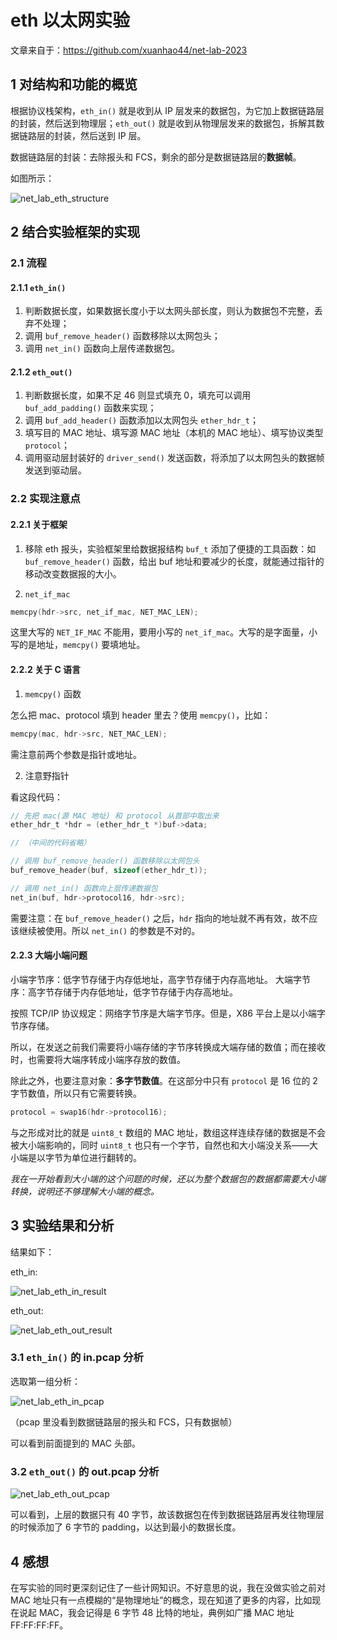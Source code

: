 # eth 以太网实验

文章来自于：<https://github.com/xuanhao44/net-lab-2023>

## 1 对结构和功能的概览

根据协议栈架构，`eth_in()` 就是收到从 IP 层发来的数据包，为它加上数据链路层的封装，然后送到物理层；`eth_out()` 就是收到从物理层发来的数据包，拆解其数据链路层的封装，然后送到 IP 层。

数据链路层的封装：去除报头和 FCS，剩余的部分是数据链路层的**数据帧**。

如图所示：

![net_lab_eth_structure](https://typora-1304621073.cos.ap-guangzhou.myqcloud.com/typora/net_lab/net_lab_eth_structure.png)

## 2 结合实验框架的实现

### 2.1 流程

#### 2.1.1 `eth_in()`

1. 判断数据长度，如果数据长度小于以太网头部长度，则认为数据包不完整，丢弃不处理；
2. 调用 `buf_remove_header()` 函数移除以太网包头；
3. 调用 `net_in()` 函数向上层传递数据包。

#### 2.1.2 `eth_out()`

1. 判断数据长度，如果不足 46 则显式填充 0，填充可以调用 `buf_add_padding()` 函数来实现；
2. 调用 `buf_add_header()` 函数添加以太网包头 `ether_hdr_t`；
3. 填写目的 MAC 地址、填写源 MAC 地址（本机的 MAC 地址）、填写协议类型 `protocol`；
4. 调用驱动层封装好的 `driver_send()` 发送函数，将添加了以太网包头的数据帧发送到驱动层。

### 2.2 实现注意点

#### 2.2.1 关于框架

1. 移除 eth 报头，实验框架里给数据报结构 `buf_t` 添加了便捷的工具函数：如 `buf_remove_header()` 函数，给出 buf 地址和要减少的长度，就能通过指针的移动改变数据报的大小。

2. `net_if_mac`

```c
memcpy(hdr->src, net_if_mac, NET_MAC_LEN);
```

这里大写的 `NET_IF_MAC` 不能用，要用小写的 `net_if_mac`。大写的是字面量，小写的是地址，`memcpy()` 要填地址。

#### 2.2.2 关于 C 语言

1. `memcpy()` 函数

怎么把 mac、protocol 填到 header 里去？使用 `memcpy()`，比如：

```c
memcpy(mac, hdr->src, NET_MAC_LEN);
```

需注意前两个参数是指针或地址。

2. 注意野指针

看这段代码：

```c
// 先把 mac(源 MAC 地址) 和 protocol 从首部中取出来
ether_hdr_t *hdr = (ether_hdr_t *)buf->data;

// （中间的代码省略）

// 调用 buf_remove_header() 函数移除以太网包头
buf_remove_header(buf, sizeof(ether_hdr_t));

// 调用 net_in() 函数向上层传递数据包
net_in(buf, hdr->protocol16, hdr->src);
```

需要注意：在 `buf_remove_header()` 之后，`hdr` 指向的地址就不再有效，故不应该继续被使用。所以 `net_in()` 的参数是不对的。

#### 2.2.3 大端小端问题

小端字节序：低字节存储于内存低地址，高字节存储于内存高地址。
大端字节序：高字节存储于内存低地址，低字节存储于内存高地址。

按照 TCP/IP 协议规定：网络字节序是大端字节序。但是，X86 平台上是以小端字节序存储。

所以，在发送之前我们需要将小端存储的字节序转换成大端存储的数值；而在接收时，也需要将大端序转成小端序存放的数值。

除此之外，也要注意对象：**多字节数值**。在这部分中只有 `protocol` 是 16 位的 2 字节数值，所以只有它需要转换。

```c
protocol = swap16(hdr->protocol16);
```

与之形成对比的就是 `uint8_t` 数组的 MAC 地址，数组这样连续存储的数据是不会被大小端影响的，同时 `uint8_t` 也只有一个字节，自然也和大小端没关系——大小端是以字节为单位进行翻转的。

*我在一开始看到大小端的这个问题的时候，还以为整个数据包的数据都需要大小端转换，说明还不够理解大小端的概念。*

## 3 实验结果和分析

结果如下：

eth_in:

![net_lab_eth_in_result](https://typora-1304621073.cos.ap-guangzhou.myqcloud.com/typora/net_lab/net_lab_eth_in_result.png)

eth_out:

![net_lab_eth_out_result](https://typora-1304621073.cos.ap-guangzhou.myqcloud.com/typora/net_lab/net_lab_eth_out_result.png)

### 3.1 `eth_in()` 的 in.pcap 分析

选取第一组分析：

![net_lab_eth_in_pcap](https://typora-1304621073.cos.ap-guangzhou.myqcloud.com/typora/net_lab/net_lab_eth_in_pcap.png)

（pcap 里没看到数据链路层的报头和 FCS，只有数据帧）

可以看到前面提到的 MAC 头部。

### 3.2 `eth_out()` 的 out.pcap 分析

![net_lab_eth_out_pcap](https://typora-1304621073.cos.ap-guangzhou.myqcloud.com/typora/net_lab/net_lab_eth_out_pcap.png)

可以看到，上层的数据只有 40 字节，故该数据包在传到数据链路层再发往物理层的时候添加了 6 字节的 padding，以达到最小的数据长度。

## 4 感想

在写实验的同时更深刻记住了一些计网知识。不好意思的说，我在没做实验之前对 MAC 地址只有一点模糊的“是物理地址”的概念，现在知道了更多的内容，比如现在说起 MAC，我会记得是 6 字节 48 比特的地址，典例如广播 MAC 地址 FF:FF:FF:FF。
